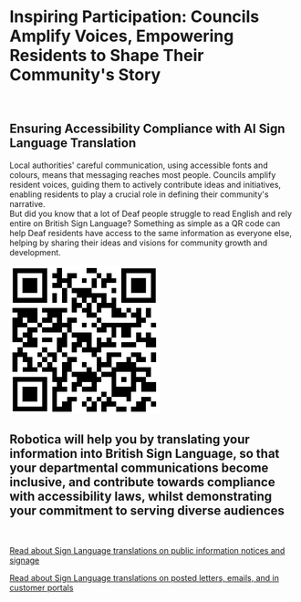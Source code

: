 
# Inspiring Participation: Councils Amplify Voices, Empowering Residents to Shape Their Community's Story

![]()

## Ensuring Accessibility Compliance with AI Sign Language Translation

Local authorities' careful communication, using accessible fonts and colours, means that messaging reaches most people.  Councils amplify resident voices, guiding them to actively contribute ideas and initiatives, enabling residents to play a crucial role in defining their community's narrative.  
But did you know that a lot of Deaf people struggle to read English and rely entire on British Sign Language?
Something as simple as a QR code can help Deaf residents have access to the same information as everyone else, helping by sharing their ideas and visions for community growth and development.

![QR Code](/posts/images/qr-contact.png)

## Robotica will help you by translating your information into British Sign Language, so that your departmental communications become inclusive, and contribute towards compliance with accessibility laws, whilst demonstrating your commitment to serving diverse audiences

<br/>

[Read about Sign Language translations on public information notices and signage](/solutions/gazette)

[Read about Sign Language translations on posted letters, emails, and in customer portals](/solutions/correspondent)
